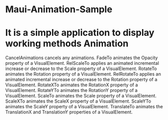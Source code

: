 # Maui-Animation-Sample

# It is a simple application to display working methods Animation 

CancelAnimations cancels any animations.
FadeTo animates the Opacity property of a VisualElement.
RelScaleTo applies an animated incremental increase or decrease to the Scale property of a VisualElement.
RotateTo animates the Rotation property of a VisualElement.
RelRotateTo applies an animated incremental increase or decrease to the Rotation property of a VisualElement.
RotateXTo animates the RotationX property of a VisualElement.
RotateYTo animates the RotationY property of a VisualElement.
ScaleTo animates the Scale property of a VisualElement.
ScaleXTo animates the ScaleX property of a VisualElement.
ScaleYTo animates the ScaleY property of a VisualElement.
TranslateTo animates the TranslationX and TranslationY properties of a VisualElement.
